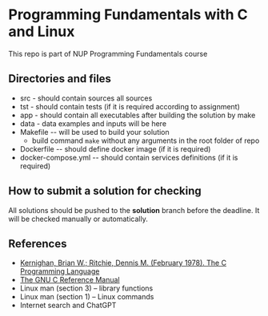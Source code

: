 # Programming Fundamentals with C and Linux

This repo is part of NUP Programming Fundamentals course

## Directories and files

  * src - should contain sources all sources
  * tst - should contain tests (if it is required according to assignment)
  * app - should contain all executables after building the solution by make
  * data - data examples and inputs will be here
  * Makefile -- will be used to build your solution
    * build command ```make``` without any arguments in the root folder of repo
  * Dockerfile -- should define docker image (if it is required)
  * docker-compose.yml -- should contain services definitions (if it is required)

## How to submit a solution for checking

  All solutions should be pushed to the **solution** branch before the deadline. It will be checked manually or automatically.

## References

  * [Kernighan, Brian W.; Ritchie, Dennis M. (February 1978). The C Programming Language](https://courses.physics.ucsd.edu/2014/Winter/physics141/Labs/Lab1/The_C_Programming_Language.pdf)
  * [The GNU C Reference Manual](https://www.gnu.org/software/gnu-c-manual/gnu-c-manual.html)
  * Linux man (section 3) – library functions
  * Linux man (section 1) – Linux commands
  * Internet search and ChatGPT
